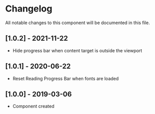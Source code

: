 # Changelog
All notable changes to this component will be documented in this file.

## [1.0.2] - 2021-11-22
- Hide progress bar when content target is outside the viewport

## [1.0.1] - 2020-06-22
- Reset Reading Progress Bar when fonts are loaded 

## [1.0.0] - 2019-03-06
- Component created
